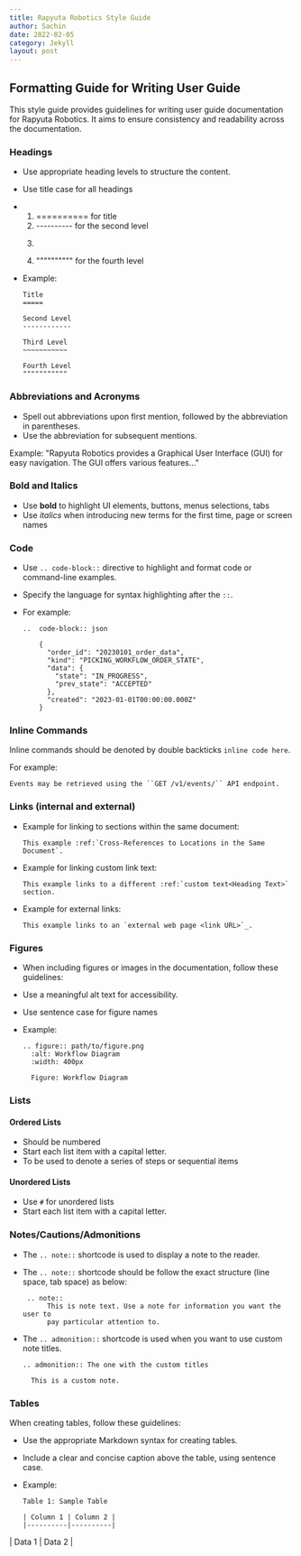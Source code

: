 ```yaml
---
title: Rapyuta Robotics Style Guide
author: Sachin
date: 2022-02-05
category: Jekyll
layout: post
---
```


## Formatting Guide for Writing User Guide

This style guide provides guidelines for writing user guide documentation for Rapyuta Robotics. It aims to ensure consistency and readability across the documentation.

### Headings

- Use appropriate heading levels to structure the content.
- Use title case for all headings

-   1.  ==========  for title
    2.  ----------  for the second level
    3.  ~~~~~~~~~~  for the third  level
    4.  """"""""""  for the fourth level

- Example:

  ```
  Title
  =====

  Second Level
  ------------

  Third Level
  ~~~~~~~~~~~
 
  Fourth Level
  """""""""""
  ```   

### Abbreviations and Acronyms

- Spell out abbreviations upon first mention, followed by the abbreviation in parentheses. 
- Use the abbreviation for subsequent mentions.

Example: "Rapyuta Robotics provides a Graphical User Interface (GUI) for easy navigation. The GUI offers various features..."


### Bold and Italics

- Use **bold** to highlight UI elements, buttons, menus selections, tabs
- Use *italics* when introducing new terms for the first time, page or screen names


### Code 

- Use `.. code-block::` directive to highlight and format code or command-line examples.
- Specify the language for syntax highlighting after the `::`.
- For example:
  
  ```
  ..  code-block:: json
      
      {
        "order_id": "20230101_order_data",
        "kind": "PICKING_WORKFLOW_ORDER_STATE",
        "data": {
          "state": "IN_PROGRESS",
          "prev_state": "ACCEPTED"
        },
        "created": "2023-01-01T00:00:00.000Z"
      }
  ```

### Inline Commands

Inline commands should be denoted by double backticks ``inline code here``.

For example:

```
Events may be retrieved using the ``GET /v1/events/`` API endpoint.
```

### Links (internal and external)

- Example for linking to sections within the same document:

  ```
  This example :ref:`Cross-References to Locations in the Same Document`.
  ```

- Example for linking custom link text:
 
  ```
  This example links to a different :ref:`custom text<Heading Text>` section.
  ```

- Example for external links:

  ```
  This example links to an `external web page <link URL>`_.
  ```

### Figures

- When including figures or images in the documentation, follow these guidelines:
- Use a meaningful alt text for accessibility.
- Use sentence case for figure names
- Example:

  ```
  .. figure:: path/to/figure.png
    :alt: Workflow Diagram
    :width: 400px

    Figure: Workflow Diagram
  ```

### Lists

#### Ordered Lists

- Should be numbered
- Start each list item with a capital letter.
- To be used to denote a series of steps or sequential items

#### Unordered Lists

- Use `#` for unordered lists
- Start each list item with a capital letter.


### Notes/Cautions/Admonitions

- The `.. note::` shortcode is used to display a note to the reader.
- The `.. note::` shortcode should be follow the exact structure (line space, tab space) as below:
  
  ```
   .. note::
        This is note text. Use a note for information you want the user to
        pay particular attention to.
  ```

- The `.. admonition::` shortcode is used when you want to use custom note titles.
  
  ```
  .. admonition:: The one with the custom titles

    This is a custom note.
  ```

### Tables

When creating tables, follow these guidelines:

- Use the appropriate Markdown syntax for creating tables.
- Include a clear and concise caption above the table, using sentence case.
- Example:
  
  ```
  Table 1: Sample Table

  | Column 1 | Column 2 |
  |----------|----------|
| Data 1   | Data 2   |

  ```